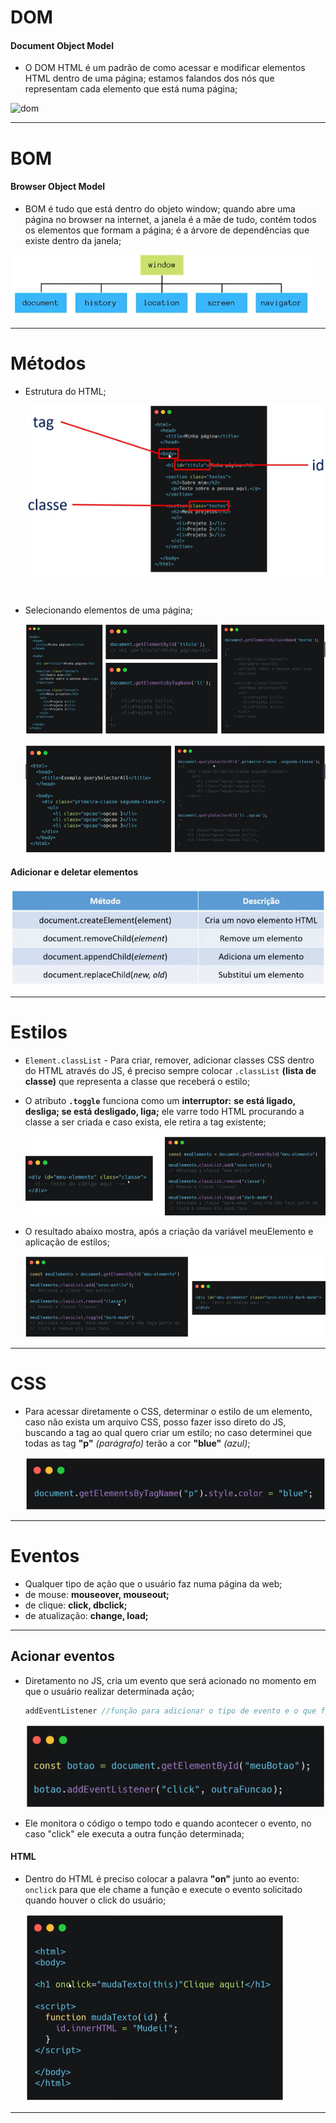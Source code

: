 # DOM

#### Document Object Model

- O DOM HTML é um padrão de como acessar e modificar elementos HTML dentro de uma página; estamos falandos dos nós que representam cada elemento que está numa página;

![dom](F:\Minhas-Anotacoes\Curso-JS\DOM\img\dom.jpg)

---



# BOM

#### Browser Object Model

- BOM é tudo que está dentro do objeto window; quando abre uma página no browser na internet, a janela é a mãe de tudo, contém todos os elementos que formam a página; é a árvore de dependências que existe dentro da janela;

![bom](img/bom.jpg)

---



# Métodos

- Estrutura do HTML;

  ![html](img/html.jpg)

  ​

- Selecionando elementos de uma página;

  ![html1](img/html1.jpg)

  ![html2](img/html2.jpg)



#### Adicionar e deletar elementos

![html3](img/html3.jpg)

---



# Estilos

- `Element.classList` - Para criar, remover, adicionar classes CSS dentro do HTML através do JS, é preciso sempre colocar `.classList` **(lista de classe)** que representa a classe que receberá o estilo;

- O atributo **`.toggle`** funciona como um **interruptor:** **se está ligado, desliga; se está desligado, liga;** ele varre todo HTML procurando a classe a ser criada e caso exista, ele retira a tag existente;

  ![estilo](img/estilo.jpg)



- O resultado abaixo mostra, após a criação da variável meuElemento e aplicação de estilos;

  ![estilo1](img/estilo1.jpg)

---



# CSS

- Para acessar diretamente o CSS, determinar o estilo de um elemento, caso não exista um arquivo CSS, posso fazer isso direto do JS, buscando a tag ao qual quero criar um estilo; no caso determinei que todas as tag **"p"** *(parágrafo)* terão a cor **"blue"** *(azul)*;

  ![css](img/css.jpg)

---



# Eventos

- Qualquer tipo de ação que o usuário faz numa página da web;
- de mouse: **mouseover, mouseout;**
- de clique: **click, dbclick;**
- de atualização: **change, load;**

---



## Acionar eventos

- Diretamento no JS, cria um evento que será acionado no momento em que o usuário realizar determinada ação;

  ```javascript
  addEventListener //função para adicionar o tipo de evento e o que fazer depois;
  ```

  ![evento](img/evento.jpg)

- Ele monitora o código o tempo todo e quando acontecer o evento, no caso "click" ele executa a outra função determinada;

#### HTML

- Dentro do HTML é preciso colocar a palavra **"on"** junto ao evento: `onclick` para que ele chame a função e execute o evento solicitado quando houver o click do usuário;

  ![evento1](img/evento1.jpg)

---











